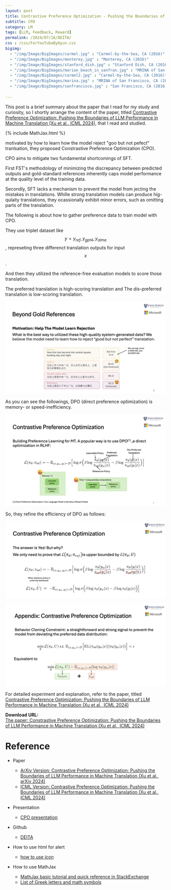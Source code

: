 ```yaml
---
layout: post
title: Contrastive Preference Optimization - Pushing the Boundaries of LLM Performance in Machine Translation
subtitle: CPO
category: LM
tags: [LLM, Feedback, Reward]
permalink: /2024/07/16/DEITA/
css : /css/ForYouTubeByHyun.css
bigimg: 
  - "/img/Image/BigImages/carmel.jpg" : "Carmel-by-the-Sea, CA (2016)"
  - "/img/Image/BigImages/monterey.jpg" : "Monterey, CA (2016)"
  - "/img/Image/BigImages/stanford_dish.jpg" : "Stanford Dish, CA (2016)"
  - "/img/Image/BigImages/marian_beach_in_sanfran.jpg" : "MRINA of San Francisco, CA (2016)"
  - "/img/Image/BigImages/carmel2.jpg" : "Carmel-by-the-Sea, CA (2016)"
  - "/img/Image/BigImages/marina.jpg" : "MRINA of San Francisco, CA (2016)"
  - "/img/Image/BigImages/sanfrancisco.jpg" : "San Francisco, CA (2016)"
  
---
```


This post is a brief summary about the paper that I read for my study and curiosity, so I shortly arrange the content of the paper, titled [Contrastive Preference Optimization: Pushing the Boundaries of LLM Performance in Machine Translation (Xu et al., ICML 2024)](https://icml.cc/virtual/2024/poster/34994), that I read and studied. 

{% include MathJax.html %}

motivated by how to learn how the model reject "goo but not pefect" tranlsation, they proposed Constrastive Preference Optimization (CPO).

CPO aims to mitigate two fundamental shortcomings of SFT. 

First FST's methodology of minimizing the discrepancy between predicted outputs and gold-standard references inherently caps model performance at the quality level of the training data.

Secondly, SFT lacks a mechanism to prevent the model from jecting the mistakes in translations. 
Whille strong translation models can produce hig-qulaity translations, they ocassionally exhibit minor errors, such as omitting parts of the translation. 

The following is about how to gather preference data to train model with CPO.

They use triplet dataset like $$ y = {y_{ref}, y_{gpt4}, y_{alma}} $$, represeting three differenct translation outputs for input $$x$$.

And then they utilized the reference-free evaluation models to score those translation.

The preferred translation is high-scoring translation and The dis-preferred translation is low-scoring translation.

![Xu et al., ICML 2024](/img/Image/NaturalLanguageProcessing/Papers/RL/2024-07-18-CPO/cpo_01.png)


As you can see the followings, DPO (direct preference optimization) is memory- or speed-inefficiency.

![Xu et al., ICML 2024](/img/Image/NaturalLanguageProcessing/Papers/RL/2024-07-18-CPO/cpo_02.png)


So, they refine the efficiency of DPO as follows: 

![Xu et al., ICML 2024](/img/Image/NaturalLanguageProcessing/Papers/RL/2024-07-18-CPO/cpo_03.png)


![Xu et al., ICML 2024](/img/Image/NaturalLanguageProcessing/Papers/RL/2024-07-18-CPO/cpo_04.png)

For detailed experiment and explanation, refer to the paper, titled [Contrastive Preference Optimization: Pushing the Boundaries of LLM Performance in Machine Translation (Xu et al., ICML 2024)](https://icml.cc/virtual/2024/poster/34994)

<div class="alert alert-success" role="alert"><i class="fa fa-paperclip fa-lg"></i> <b>Download URL: </b><br>
  <a href="https://icml.cc/virtual/2024/poster/34994">The paper: Constrastive Preference Optimization: Pushing the Boundaries of LLM Performance in Machine Translation (Xu et al., ICML 2024)</a></div>

# Reference 

- Paper 
  - [ArXiv Version: Contrastive Preference Optimization: Pushing the Boundaries of LLM Performance in Machine Translation (Xu et al., arXiv 2024)](https://arxiv.org/abs/2401.08417)
  - [ICML Version: Contrastive Preference Optimization: Pushing the Boundaries of LLM Performance in Machine Translation (Xu et al., ICML 2024)](https://icml.cc/virtual/2024/poster/34994)

- Presentation
  - [CPO presentation](https://icml.cc/media/icml-2024/Slides/34994_q9ZmJkq.pdf)

- Github
  - [DEITA](https://github.com/hkust-nlp/deita)
  
- How to use html for alert
  - [how to use icon](http://idratherbewriting.com/documentation-theme-jekyll/mydoc_icons.html)
 
- How to use MathJax 
  - [MathJax basic tutorial and quick reference in StackExchange](https://math.meta.stackexchange.com/questions/5020/mathjax-basic-tutorial-and-quick-reference)
  - [List of Greek letters and math symbols](https://www.overleaf.com/learn/latex/List_of_Greek_letters_and_math_symbols)

